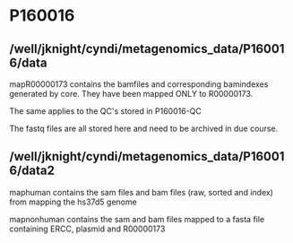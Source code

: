 # P160016

## /well/jknight/cyndi/metagenomics_data/P160016/data
mapR00000173 contains the bamfiles and corresponding bamindexes generated by core. They have been mapped ONLY to R00000173. 

The same applies to the QC's stored in P160016-QC

The fastq files are all stored here and need to be archived in due course.

## /well/jknight/cyndi/metagenomics_data/P160016/data2

maphuman contains the sam files and bam files (raw, sorted and index) from mapping the hs37d5 genome

mapnonhuman contains the sam and bam files mapped to a fasta file containing ERCC, plasmid and R00000173


